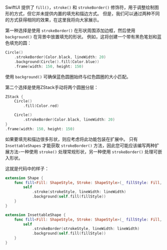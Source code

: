 

SwiftUI 提供了 `fill()`，`stroke()` 和 `strokeBorder()` 修饰符，用于调整绘制图形的方式，但它并未提供内置的填充和描边方式。 但是，我们可以通过两种不同的方式获得相同的效果，在这里我将向大家展示。

第一种选择是使用 `strokeBorder()` 在形状周围添加边框，然后使用 `background()` 在背景中放置填充的形状。 例如，这将创建一个带有黑色笔划和蓝色填充的圆：


```swift
Circle()
    .strokeBorder(Color.black, lineWidth: 20)
    .background(Circle().fill(Color.blue))
    .frame(width: 150, height: 150)
```

使用 `background()` 可确保蓝色圆圈始终与红色圆圈的大小匹配。

第二个选择是使用ZStack手动将两个圆圈分层：

```swift
ZStack {
    Circle()
        .fill(Color.red)

    Circle()
        .strokeBorder(Color.black, lineWidth: 20)
}
.frame(width: 150, height: 150)
```


如果要填充和描边很多形状，则应考虑将此功能包装在扩展中。 只有 `InsettableShapes` 才能获取 `strokeBorder()` 方法，因此您可能应该编写两种扩展方法-一种使用 `stroke()` 处理常规形状，另一种使用 `strokeBorder()` 处理可嵌入形状。

这就是代码中的样子：

```swift
extension Shape {
    func fill<Fill: ShapeStyle, Stroke: ShapeStyle>(_ fillStyle: Fill, strokeBorder strokeStyle: Stroke, lineWidth: CGFloat = 1) -> some View {
        self
            .stroke(strokeStyle, lineWidth: lineWidth)
            .background(self.fill(fillStyle))
    }
}

extension InsettableShape {
    func fill<Fill: ShapeStyle, Stroke: ShapeStyle>(_ fillStyle: Fill, strokeBorder strokeStyle: Stroke, lineWidth: CGFloat = 1) -> some View {
        self
            .strokeBorder(strokeStyle, lineWidth: lineWidth)
            .background(self.fill(fillStyle))
    }
}
```